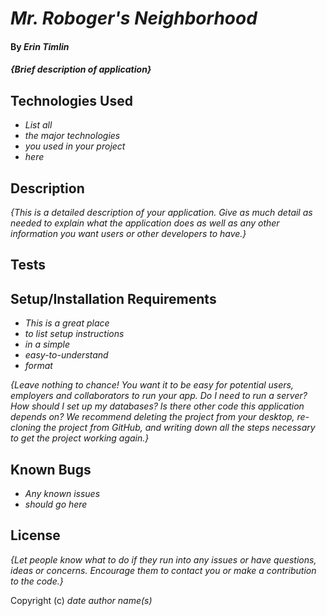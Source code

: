 # _Mr. Roboger's Neighborhood_

#### By _Erin Timlin_

#### _{Brief description of application}_

## Technologies Used

* _List all_
* _the major technologies_
* _you used in your project_
* _here_

## Description

_{This is a detailed description of your application. Give as much detail as needed to explain what the application does as well as any other information you want users or other developers to have.}_

## Tests



## Setup/Installation Requirements

* _This is a great place_
* _to list setup instructions_
* _in a simple_
* _easy-to-understand_
* _format_

_{Leave nothing to chance! You want it to be easy for potential users, employers and collaborators to run your app. Do I need to run a server? How should I set up my databases? Is there other code this application depends on? We recommend deleting the project from your desktop, re-cloning the project from GitHub, and writing down all the steps necessary to get the project working again.}_

## Known Bugs

* _Any known issues_
* _should go here_

## License

_{Let people know what to do if they run into any issues or have questions, ideas or concerns.  Encourage them to contact you or make a contribution to the code.}_

Copyright (c) _date_ _author name(s)_